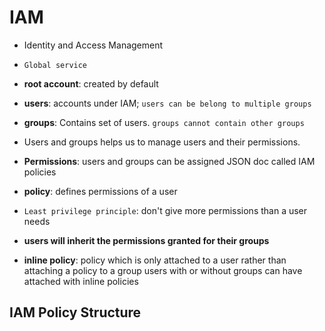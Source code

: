 # IAM 

* Identity and Access Management 
* `Global service` 

* __root account__: created by default 
* __users__: accounts under IAM; `users can be belong to multiple groups` 
* __groups__: Contains set of users. `groups cannot contain other groups`

* Users and groups helps us to manage users and their permissions.

* __Permissions__: 
    users and groups can be assigned JSON doc called IAM policies 

* __policy__: defines permissions of a user 

* `Least privilege principle`: don't give more permissions than a user needs

* __users will inherit the permissions granted for their groups__

* __inline policy__: policy which is only attached to a user rather than attaching a policy to a group
    users with or without groups can have attached with inline policies

## IAM Policy Structure

